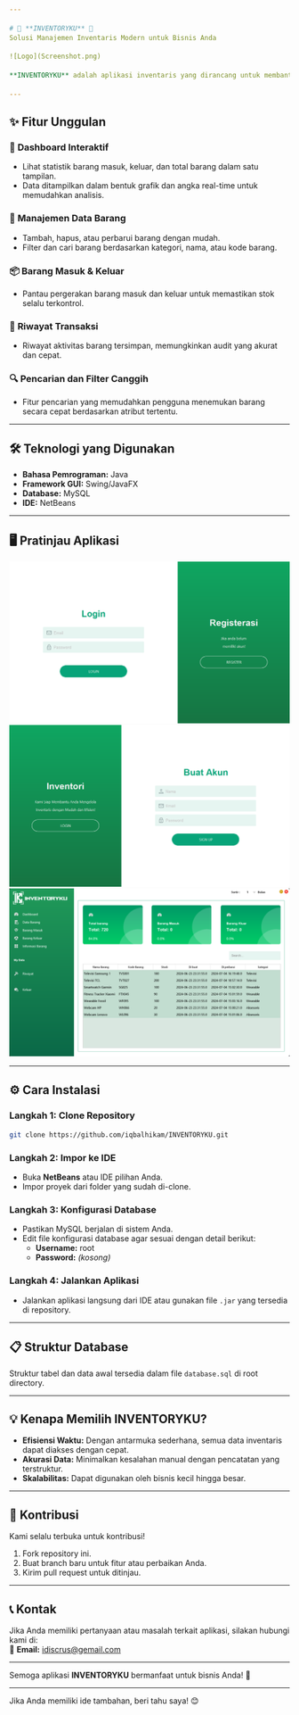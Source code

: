 ```yaml
---

# 🌟 **INVENTORYKU** 🌟  
Solusi Manajemen Inventaris Modern untuk Bisnis Anda  

![Logo](Screenshot.png)

**INVENTORYKU** adalah aplikasi inventaris yang dirancang untuk membantu bisnis Anda mengelola stok barang, barang masuk, barang keluar, dan informasi barang dengan mudah. Dengan antarmuka yang user-friendly dan fitur yang kaya, aplikasi ini memberikan efisiensi dalam pengelolaan data inventaris.

---
```


## ✨ **Fitur Unggulan**  
### 🚀 **Dashboard Interaktif**  
- Lihat statistik barang masuk, keluar, dan total barang dalam satu tampilan.  
- Data ditampilkan dalam bentuk grafik dan angka real-time untuk memudahkan analisis.

### 🛒 **Manajemen Data Barang**  
- Tambah, hapus, atau perbarui barang dengan mudah.  
- Filter dan cari barang berdasarkan kategori, nama, atau kode barang.  

### 📦 **Barang Masuk & Keluar**  
- Pantau pergerakan barang masuk dan keluar untuk memastikan stok selalu terkontrol.  

### 📜 **Riwayat Transaksi**  
- Riwayat aktivitas barang tersimpan, memungkinkan audit yang akurat dan cepat.

### 🔍 **Pencarian dan Filter Canggih**  
- Fitur pencarian yang memudahkan pengguna menemukan barang secara cepat berdasarkan atribut tertentu.  

---

## 🛠️ **Teknologi yang Digunakan**  
- **Bahasa Pemrograman:** Java  
- **Framework GUI:** Swing/JavaFX  
- **Database:** MySQL  
- **IDE:** NetBeans  

---

## 🖥️ **Pratinjau Aplikasi** 


![LOGIN](Login.png)  
![REGISTER](Register.png)  
![INVENTORYKU](Screenshot.png)  

---

## ⚙️ **Cara Instalasi**  
### Langkah 1: Clone Repository  
```bash  
git clone https://github.com/iqbalhikam/INVENTORYKU.git  
```  

### Langkah 2: Impor ke IDE  
- Buka **NetBeans** atau IDE pilihan Anda.  
- Impor proyek dari folder yang sudah di-clone.  

### Langkah 3: Konfigurasi Database  
- Pastikan MySQL berjalan di sistem Anda.  
- Edit file konfigurasi database agar sesuai dengan detail berikut:  
  - **Username:** root  
  - **Password:** *(kosong)*  

### Langkah 4: Jalankan Aplikasi  
- Jalankan aplikasi langsung dari IDE atau gunakan file `.jar` yang tersedia di repository.  

---

## 📋 **Struktur Database**  
Struktur tabel dan data awal tersedia dalam file `database.sql` di root directory.  

---

## 💡 **Kenapa Memilih INVENTORYKU?**  
- **Efisiensi Waktu:** Dengan antarmuka sederhana, semua data inventaris dapat diakses dengan cepat.  
- **Akurasi Data:** Minimalkan kesalahan manual dengan pencatatan yang terstruktur.  
- **Skalabilitas:** Dapat digunakan oleh bisnis kecil hingga besar.  

---

## 🤝 **Kontribusi**  
Kami selalu terbuka untuk kontribusi!  
1. Fork repository ini.  
2. Buat branch baru untuk fitur atau perbaikan Anda.  
3. Kirim pull request untuk ditinjau.  

---

## 📞 **Kontak**  
Jika Anda memiliki pertanyaan atau masalah terkait aplikasi, silakan hubungi kami di:  
📧 **Email:** idiscrus@gemail.com  

---

Semoga aplikasi **INVENTORYKU** bermanfaat untuk bisnis Anda! 🚀  

--- 

Jika Anda memiliki ide tambahan, beri tahu saya! 😊
